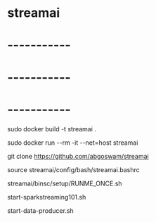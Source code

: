 # streamai
# -----------
# -----------
# -----------

sudo docker build -t streamai .

sudo docker run --rm -it --net=host streamai

git clone https://github.com/abgoswam/streamai

source streamai/config/bash/streamai.bashrc 

streamai/binsc/setup/RUNME_ONCE.sh

start-sparkstreaming101.sh

start-data-producer.sh 
